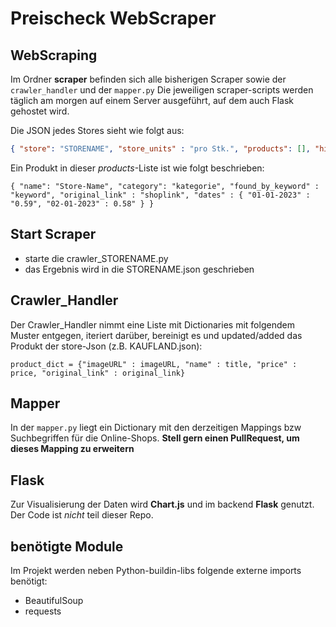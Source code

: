 # Preischeck WebScraper

## WebScraping

Im Ordner **scraper** befinden sich alle bisherigen Scraper sowie der `crawler_handler` und der `mapper.py`
Die jeweiligen scraper-scripts werden täglich am morgen auf einem Server ausgeführt, auf dem auch Flask gehostet wird.

Die JSON jedes Stores sieht wie folgt aus:

```json
{ "store": "STORENAME", "store_units" : "pro Stk.", "products": [], "historical_labels" : ["01-01-2021", "02-01-2021"] }
```

Ein Produkt in dieser *products*-Liste ist wie folgt beschrieben:

```
{ "name": "Store-Name", "category": "kategorie", "found_by_keyword" : "keyword", "original_link" : "shoplink", "dates" : { "01-01-2023" : "0.59", "02-01-2023" : 0.58" } }
```

## Start Scraper

- starte die crawler_STORENAME.py
- das Ergebnis wird in die STORENAME.json geschrieben

## Crawler_Handler

Der Crawler_Handler nimmt eine Liste mit Dictionaries mit folgendem Muster entgegen, iteriert darüber, bereinigt es und updated/added das Produkt der store-Json (z.B. KAUFLAND.json):

```
product_dict = {"imageURL" : imageURL, "name" : title, "price" : price, "original_link" : original_link}
```

## Mapper

In der `mapper.py` liegt ein Dictionary mit den derzeitigen Mappings bzw Suchbegriffen für die Online-Shops.
**Stell gern einen PullRequest, um dieses Mapping zu erweitern**

## Flask

Zur Visualisierung der Daten wird **Chart.js** und im backend **Flask** genutzt. Der Code ist *nicht* teil dieser Repo.

## benötigte Module

Im Projekt werden neben Python-buildin-libs folgende externe imports benötigt:

- BeautifulSoup
- requests
